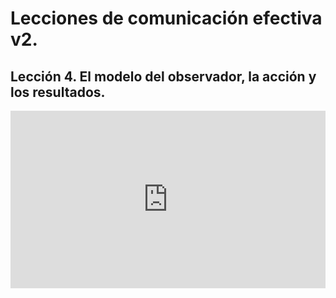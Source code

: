 # Lecciones de comunicación efectiva v2.

## Lección 4. El modelo del observador, la acción y los resultados.

<div style="width: 100%;"><div style="position: relative; padding-bottom: 56.25%; padding-top: 0; height: 0;"><iframe title="TCE_U2_L4_Presentacion" frameborder="0" width="1200px" height="675px" style="position: absolute; top: 0; left: 0; width: 100%; height: 100%;" src="https://view.genially.com/61f18e078705c10011560847" type="text/html" allowscriptaccess="always" allowfullscreen="true" scrolling="yes" allownetworking="all"></iframe> </div> </div>
